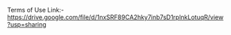 Terms of Use Link:-     https://drive.google.com/file/d/1nxSRF89CA2hky7inb7sD1rplnkLotuqR/view?usp=sharing